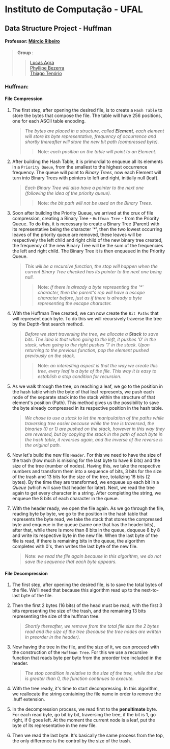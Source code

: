 # Instituto de Computação - UFAL

## Data Structure Project - Huffman

#### Professor: [Márcio Ribeiro](https://sites.google.com/a/ic.ufal.br/marcio/home)

>**Group** :
>>[Lucas Agra](https://github.com/lucasagra)   
>>[Phyllipe Bezerra](https://github.com/pmba)  
>>[Thiago Tenório](https://github.com/thitcc)

### Huffman: 
 
#### File Compression

1. The first step, after opening the desired file, is to create a ``Hash Table``
to store the bytes that compose the file. The table will have 256 positions, one
for each ASCII table encoding.

   >_The bytes are placed in a structure, called **Element**, each element will store 
its byte representative, frequency of occurrence and shortly thereafter will
store the new bit path (compressed byte)._
   >> Note: _each position on the table will point to an Element._

2. After building the Hash Table, it is primordial to enqueue all its elements
in a ``Priority Queue``, from the smallest to the highest occurrence frequency.
The queue will point to _Binary Trees_, now each Element will turn into
Binary Trees with pointers to left and right, initially null (leaf).

   > _Each Binary Tree will also have a pointer to the next one (following the idea of 
the priority queue)._
   >> Note: _the bit path will not be used on the Binary Trees._
   
3. Soon after building the Priority Queue, we arrived at the crux of file compression,
creating a Binary Tree - ``Huffman Tree`` - from the Priority Queue. To do this, it is
necessary to create a Binary Tree (Parent) with its representative being the character
'*', then the two lowest occurring leaves of the priority queue are removed, these leaves
will be respectively the left child and right child of the new binary tree created, the 
frequency of the new Binary Tree will be the sum of the frequencies the left and right 
child. The Binary Tree it is then enqueued in the Priority Queue.

   > _This will be a recursive function, the stop will happen when the current Binary Tree
checked has its pointer to the next one being null._  
   >> Note: _If there is already a byte representing the '*' character, then the parent's 
rep will have a escape character before, just as if there is already a byte representing
the escape character._
    
4. With the Huffman Tree created, we can now create the ``Bit Paths`` that will represent
each byte. To do this we will recursively traverse the tree by the Depth-first search
method.

   > _Before we start traversing the tree, we allocate a **Stack** to save bits. The idea
is that when going to the left, it pushes '0' in the stack, when going to the right pushes
'1' in the stack. Upon returning to the previous function, pop the element pushed previously
on the stack._
   >> Note: _an interesting aspect is that the way we create this tree, every leaf is a byte
of the file. This way it is easy to establish a stop condition for recursion._

5. As we walk through the tree, on reaching a leaf, we go to the position in the hash table
which the byte of that leaf represents, we push each node of the separate stack into the
stack within the structure of that element's position (Path). This method gives us the possibility
to save the byte already compressed in its respective position in the hash table.

   > _We chose to use a stack to let the manipulation of the paths while traversing tree easier
because while the tree is traversed, the binaries (0 or 1) are pushed on the stack, however in 
this way they are reversed, but by copying the stack in the path of each byte in the hash table, 
it reverses again, and the inverse of the reverse is the original path._

6. Now let's build the new file ``Header``. For this we need to have the size of the trash (how much
is missing for the last byte to have 8 bits) and the size of the tree (number of nodes). Having
this, we take the respective numbers and transform them into a sequence of bits, 3 bits for the
size of the trash and 13 bits for the size of the tree, totalizing 16 bits (2 bytes). By the 
time they are transformed, we enqueue up each bit in a _Queue_ (which will save that header for later).
Next, we read the tree again to get every character in a string. After completing the string, 
we enqueue the 8 bits of each character in the queue.

7. With the header ready, we open the file again. As we go through the file, reading byte by byte, we go to the 
position in the hash table that represents the byte read, we take the stack that stores the compressed byte and
enqueue in the queue (same one that has the header bits), after that, while there is more than 8 bits in the queue,
dequeue 8 by 8 and write its respective byte in the new file. When the last byte of the file is read, if there 
is remaining bits in the queue, the algorithm completes with 0's, then writes the last byte of the new file.

   > Note: _we read the file again because in this algorithm, we do not save the sequence that each byte
appears._
   
#### File Decompression

1. The first step, after opening the desired file, is to save the total bytes of the file. We'll need 
that because this algorithm read up to the next-to-last byte of the file.

2. Then the first 2 bytes (16 bits) of the head must be read, with the first 3 bits representing the
size of the trash, and the remaining 13 bits representing the size of the huffman tree.

   >_Shortly thereafter, we remove from the total file size the 2 bytes read and the size of the tree
(because the tree nodes are written in preorder in the header)._

3. Now having the tree in the file, and the size of it, we can proceed with the construction of the
``Huffman Tree``. For this we use a recursive function that reads byte per byte from the preorder tree
included in the header.

   >_The stop condition is relative to the size of the tree, while the size is greater than 0, the
function continues to execute._

4. With the tree ready, it's time to start decompressing. In this algorithm, we reallocate the string
containing the file name in order to remove the .huff extension.

5. In the decompression process, we read first to the **penultimate** byte. For each read byte, go bit by bit,
traversing the tree, if the bit is 1, go right, if 0 goes left. At the moment the current node is a leaf,
put the byte of its representative in the new file.

6. Then we read the last byte. It's basically the same process from the top, the only difference is the
control by the size of the trash.